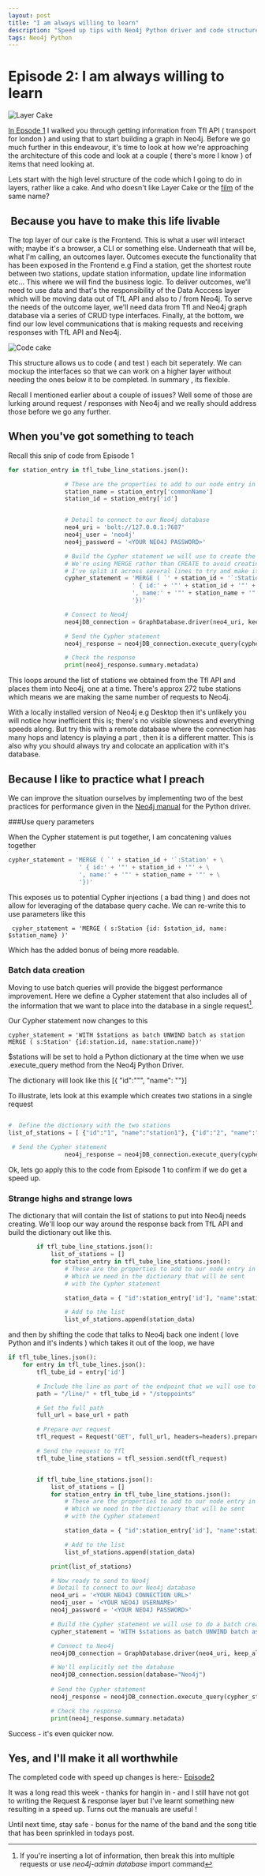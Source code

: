 ```yaml
---
layout: post
title: "I am always willing to learn"
description: "Speed up tips with Neo4j Python driver and code structure for Tfl Neo4j app"
tags: Neo4j Python 
---
```



# Episode 2: I am always willing to learn

![Layer Cake](/img/tflTube/layered-cake.png)

[In Epsode 1](https://www.pm50plus.com/2023/10/13/python-neo4j-and-the-tube.html) I walked you through getting information from Tfl API ( transport for london ) and using that to start building a graph in Neo4j.  Before we go much further in this endeavour, it's time to look at how we're approaching the architecture of this code and look at a couple ( there's more I know ) of items that need looking at.

Lets start with the high level structure of the code which I going to do in layers, rather like a cake.  And who doesn't like Layer Cake or the [film](https://en.wikipedia.org/wiki/Layer_Cake_(film)) of the same name?

##  Because you have to make this life livable

The top layer of our cake is the Frontend.  This is what a user will interact with;  maybe it's a browser, a CLI or something else. Underneath that will be, what I'm calling, an outcomes layer.  Outcomes execute the functionality that has been exposed in the Frontend  e.g Find a station, get the shortest route between two stations, update station information, update line information  etc... This where we will find the business logic.  To deliver outcomes, we'll need to use data and that's the responsibility of the Data Acccess layer which will be moving data out of TfL API and also to / from Neo4j. To serve the needs of the outcome layer, we'll need data from Tfl and Neo4j graph database via a series of CRUD type interfaces.  Finally, at the bottom, we find our low level communications that is making requests and receiving responses with TfL API and Neo4j. 

![Code cake](/img/tflTube/CodeCake.png)

This structure allows us to code ( and test ) each bit seperately.  We can mockup the interfaces so that we can work on a higher layer without needing the ones below it to be completed.  In summary , its flexible.

 
Recall I mentioned earlier about a couple of issues?  Well some of those are lurking around request / responses with Neo4j and we really should address those before we go any further. 


## When you've got something to teach

Recall this snip of code from Episode 1

```python
for station_entry in tfl_tube_line_stations.json():

                # These are the properties to add to our node entry in Neo4j
                station_name = station_entry['commonName']
                station_id = station_entry['id']


                # Detail to connect to our Neo4j database
                neo4_uri = 'bolt://127.0.0.1:7687'
                neo4j_user = 'neo4j'
                neo4j_password = '<YOUR NEO4J PASSWORD>'

                # Build the Cypher statement we will use to create the station entry as a node
                # We're using MERGE rather than CREATE to avoid creating duplicate stations.
                # I've split it across several lines to try and make it easier to read
                cypher_statement = 'MERGE ( `' + station_id + '`:Station' + \
                                   ' { id:' + '"' + station_id + '"' + \
                                   ', name:' + '"' + station_name + '"' + \
                                   '})'

                # Connect to Neo4j
                neo4jDB_connection = GraphDatabase.driver(neo4_uri, keep_alive=True, auth=(neo4j_user, neo4j_password))

                # Send the Cypher statement
                neo4j_response = neo4jDB_connection.execute_query(cypher_statement)

                # Check the response
                print(neo4j_response.summary.metadata)
```

This loops around the list of stations we obtained from the Tfl API and places them into Neo4j, one at a time.  There's approx 272 tube stations which means we are making the same number of requests to Neo4j.

With a locally installed version of Neo4j e.g Desktop then it's unlikely you will notice how inefficient this is; there's no visible slowness and everything speeds along.  But try this with a remote database where the connection has many hops and latency is playing a part , then it is a different matter.  This is also why you should always try and colocate an application with it's database. 


## Because I like to practice what I preach

We can  improve the situation ourselves by implementing two of the best practices for performance given in the [Neo4j manual](https://neo4j.com/docs/python-manual/current/performance/) for the Python driver. 

###Use query parameters

When the Cypher statement is put together, I am concatening values together
```python
cypher_statement = 'MERGE ( `' + station_id + '`:Station' + \
                    ' { id:' + '"' + station_id + '"' + \
                    ', name:' + '"' + station_name + '"' + \
                    '})'
```
This exposes us to potential Cypher injections ( a bad thing ) and does not allow for leveraging of the database query cache.  We can re-write this to use parameters like this

```
 cypher_statement = 'MERGE ( s:Station {id: $station_id, name: $station_name} )'
```

Which has the added bonus of being more readable.


### Batch data creation

Moving to use batch queries will provide the biggest performance improvement.  Here we define a Cypher statement that also includes all of the information that we want to place into the database in a single request[^1].

Our Cypher statement now changes to this
```
cypher_statement = 'WITH $stations as batch UNWIND batch as station MERGE ( s:Station' {id:station.id, name:station.name})'
```
$stations will be set to hold a Python dictionary at the time when we use .execute_query method from the Neo4j Python Driver. 

The dictionary will look like this  [{ "id":""", "name": ""}]

To illustrate, lets look at this example which creates two stations in a single request

```python

#  Define the dictionary with the two stations 
list_of_stations = [ {"id":"1", "name":"station1"}, {"id":"2", "name":"station2"}]

 # Send the Cypher statement
                neo4j_response = neo4jDB_connection.execute_query(cypher_statement, stations=list_of_stations)
```

Ok, lets go apply this to the code from Episode 1 to confirm if we do get a speed up. 


### Strange highs and strange lows

The dictionary that will contain the list of stations to put into Neo4j needs creating.  We'll loop our way around the response back from TfL API and build the dictionary out like this.

```python
        if tfl_tube_line_stations.json():
            list_of_stations = []
            for station_entry in tfl_tube_line_stations.json():
                # These are the properties to add to our node entry in Neo4j
                # Which we need in the dictionary that will be sent
                # with the Cypher statement

                station_data = { "id":station_entry['id'], "name":station_entry['commonName']  }

                # Add to the list
                list_of_stations.append(station_data)
```

and then by shifting the code that talks to Neo4j back one indent ( love Python and it's indents ) which takes it out of the loop, we have


```python
if tfl_tube_lines.json():
    for entry in tfl_tube_lines.json():
        tfl_tube_id = entry['id']

        # Include the line as part of the endpoint that we will use to get the stations
        path = "/line/" + tfl_tube_id + "/stoppoints"

        # Set the full path
        full_url = base_url + path

        # Prepare our request
        tfl_request = Request('GET', full_url, headers=headers).prepare()

        # Send the request to Tfl
        tfl_tube_line_stations = tfl_session.send(tfl_request)


        if tfl_tube_line_stations.json():
            list_of_stations = []
            for station_entry in tfl_tube_line_stations.json():
                # These are the properties to add to our node entry in Neo4j
                # Which we need in the dictionary that will be sent
                # with the Cypher statement

                station_data = { "id":station_entry['id'], "name":station_entry['commonName']  }

                # Add to the list
                list_of_stations.append(station_data)

            print(list_of_stations)

            # Now ready to send to Neo4j
            # Detail to connect to our Neo4j database
            neo4_uri = '<YOUR NEO4J CONNECTION URL>'
            neo4j_user = '<YOUR NEO4J USERNAME>'
            neo4j_password = '<YOUR NEO4J PASSWORD>'

            # Build the Cypher statement we will use to do a batch creation 
            cypher_statement = 'WITH $stations as batch UNWIND batch as station MERGE ( s:Station {id: station.id, name: station.name})'

            # Connect to Neo4j
            neo4jDB_connection = GraphDatabase.driver(neo4_uri, keep_alive=True, auth=(neo4j_user, neo4j_password))

            # We'll explicitly set the database
            neo4jDB_connection.session(database="Neo4j")
    
            # Send the Cypher statement
            neo4j_response = neo4jDB_connection.execute_query(cypher_statement, stations=list_of_stations)

            # Check the response
            print(neo4j_response.summary.metadata)


```
Success - it's even quicker now. 

## Yes, and I'll make it all worthwhile

The completed code with speed up changes is here:- [Episode2](/code/2023-10-27_code.py )

It was a long read this week - thanks for hangin in - and I still have not got to writing the Request & response layer but I've learnt something new resulting in a speed up.  Turns out the manuals are useful !

Until next time, stay safe - bonus for the name of the band and the song title that has been sprinkled in todays post. 


[^1]: If you're inserting a lot of information, then break this into multiple requests or use _neo4j-admin database_ import command


 